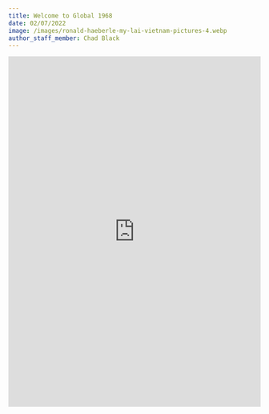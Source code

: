 ```yaml
---
title: Welcome to Global 1968
date: 02/07/2022
image: /images/ronald-haeberle-my-lai-vietnam-pictures-4.webp
author_staff_member: Chad Black
---
```


<iframe loading="lazy" src="https://www.dropbox.com/s/3qb9vl2467syh48/Global%201968.mp4?raw=1" name="Global 58" scrolling="No" height="700px" width="100%" style="border: none;"></iframe>


